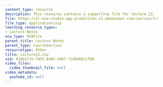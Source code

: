 ```yaml
---
content_type: resource
description: This resource contains a supporting file for lecture 23.
file: https://ol-ocw-studio-app-production.s3.amazonaws.com/courses/3-016-mathematics-for-materials-scientists-and-engineers-fall-2005/918627c6f9558a855087f1d8468c1fb8_Lecture23.zip
file_type: application/zip
learning_resource_types:
- Lecture Notes
ocw_type: OCWFile
parent_title: Lecture Notes
parent_type: CourseSection
resourcetype: Other
title: Lecture23.zip
uid: 918627c6-f955-8a85-5087-f1d8468c1fb8
video_files:
  video_thumbnail_file: null
video_metadata:
  youtube_id: null
---
```

